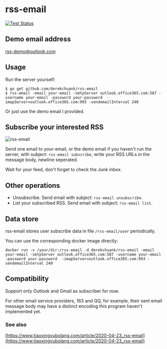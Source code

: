 # rss-email

[![Test Status](https://github.com/derekchuank/rss-email/workflows/Test/badge.svg)](https://github.com/derekchuank/rss-email/actions)

## Demo email address

rss-demo@outlook.com

## Usage

Run the server yourself:
```
$ go get github.com/derekchuank/rss-email
$ rss-email -email your-email -smtpServer outlook.office365.com:587 -username your-email -password your-password  -imapServer=outlook.office365.com:993 -sendemailInterval 240
```

Or just use the demo email I provided.

## Subscribe your interested RSS

![rss-email](https://ftp.bmp.ovh/imgs/2020/04/b0b40eef0471e789.png)

Send one email to your-email, or the demo email if you haven't run the server, with subject: `rss-email subscribe`, write your RSS URLs in the message body, newline seperated.

Wait for your feed, don't forget to check the Junk inbox.

## Other operations

- Unsubscribe. Send email with subject: `rss-email unsubscribe`.
- List your subscribed RSS. Send email with subject: `rss-email list`.

## Data store

rss-email stores user subscribe data in file `/rss-email/user` periodically.

You can use the corresponding docker image directly:

```
docker run -v /your/dir:/rss-email -d derekchuank/rss-email -email your-email -smtpServer outlook.office365.com:587 -username your-email -password your-password  -imapServer=outlook.office365.com:993 -sendemailInterval 240
```

## Compatibility

Support only Outlook and Gmail as subscriber for now.

For other email service providers, 163 and QQ, for example, their sent email message body may have a distinct encoding this program haven't implemented yet.

### See also

[https://www.tiaoxingyubolang.com/article/2020-04-23_rss-email](https://www.tiaoxingyubolang.com/article/2020-04-23_rss-email)